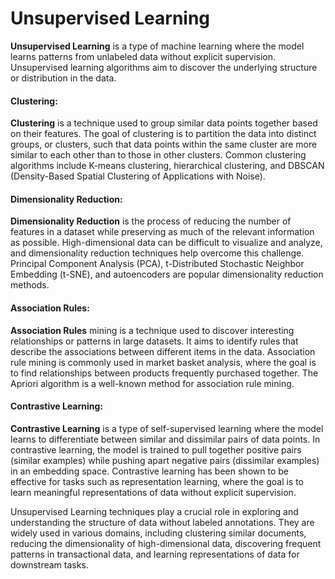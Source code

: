 # Unsupervised Learning

**Unsupervised Learning** is a type of machine learning where the model learns patterns from unlabeled data without explicit supervision. Unsupervised learning algorithms aim to discover the underlying structure or distribution in the data.

#### Clustering:

**Clustering** is a technique used to group similar data points together based on their features. The goal of clustering is to partition the data into distinct groups, or clusters, such that data points within the same cluster are more similar to each other than to those in other clusters. Common clustering algorithms include K-means clustering, hierarchical clustering, and DBSCAN (Density-Based Spatial Clustering of Applications with Noise).

#### Dimensionality Reduction:

**Dimensionality Reduction** is the process of reducing the number of features in a dataset while preserving as much of the relevant information as possible. High-dimensional data can be difficult to visualize and analyze, and dimensionality reduction techniques help overcome this challenge. Principal Component Analysis (PCA), t-Distributed Stochastic Neighbor Embedding (t-SNE), and autoencoders are popular dimensionality reduction methods.

#### Association Rules:

**Association Rules** mining is a technique used to discover interesting relationships or patterns in large datasets. It aims to identify rules that describe the associations between different items in the data. Association rule mining is commonly used in market basket analysis, where the goal is to find relationships between products frequently purchased together. The Apriori algorithm is a well-known method for association rule mining.

#### Contrastive Learning:

**Contrastive Learning** is a type of self-supervised learning where the model learns to differentiate between similar and dissimilar pairs of data points. In contrastive learning, the model is trained to pull together positive pairs (similar examples) while pushing apart negative pairs (dissimilar examples) in an embedding space. Contrastive learning has been shown to be effective for tasks such as representation learning, where the goal is to learn meaningful representations of data without explicit supervision.

Unsupervised Learning techniques play a crucial role in exploring and understanding the structure of data without labeled annotations. They are widely used in various domains, including clustering similar documents, reducing the dimensionality of high-dimensional data, discovering frequent patterns in transactional data, and learning representations of data for downstream tasks.

